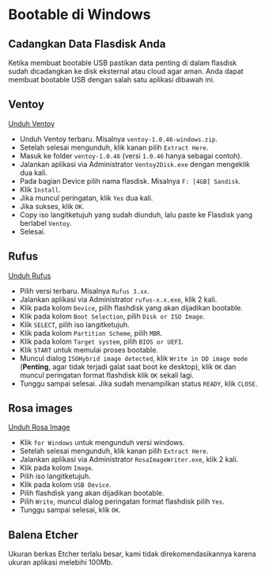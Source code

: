 # Bootable di Windows

## Cadangkan Data Flasdisk Anda

Ketika membuat bootable USB pastikan data penting di dalam flasdisk sudah dicadangkan ke disk eksternal atau cloud agar aman.
Anda dapat membuat bootable USB dengan salah satu aplikasi dibawah ini.

## Ventoy

<a href="https://github.com/ventoy/Ventoy/releases" target="_blank">Unduh Ventoy</a>

- Unduh Ventoy terbaru. Misalnya `ventoy-1.0.46-windows.zip`.
- Setelah selesai mengunduh, klik kanan pilih `Extract Here`.
- Masuk ke folder `ventoy-1.0.46` (versi `1.0.46` hanya sebagai contoh).
- Jalankan aplikasi via Administrator `Ventoy2Disk.exe` dengan mengeklik dua kali.
- Pada bagian Device pilih nama flasdisk. Misalnya `F: [4GB] Sandisk`.
- Klik `Install`.
- Jika muncul peringatan, klik `Yes` dua kali.
- Jika sukses, klik `OK`.
- Copy iso langitketujuh yang sudah diunduh, lalu paste ke Flasdisk yang berlabel `Ventoy`.
- Selesai.

## Rufus

<a href="https://rufus.ie" target="_blank">Unduh Rufus</a>

- Pilih versi terbaru. Misalnya `Rufus 3.xx`.
- Jalankan aplikasi via Administrator `rufus-x.x.exe`, klik 2 kali.
- Klik pada kolom `Device`, pilih flashdisk yang akan dijadikan bootable.
- Klik pada kolom `Boot Selection`, pilih `Disk or ISO Image`.
- Klik `SELECT`, pilih iso langitketujuh.
- Klik pada kolom `Partition Scheme`, pilih `MBR`.
- Klik pada kolom `Target system`, pilih `BIOS or UEFI`.
- Klik `START` untuk memulai proses bootable.
- Muncul dialog `ISOHybrid image detected`, klik `Write in DD image mode` (**Penting**, agar tidak terjadi galat saat boot ke desktop), klik `OK` dan muncul peringatan format flashdisk klik `OK` sekali lagi.
- Tunggu sampai selesai. Jika sudah menampilkan status `READY`, klik `CLOSE`.

## Rosa images

<a href="https://wiki.rosalab.ru/en/index.php/ROSA_ImageWriter" target="_blank">Unduh Rosa Image</a>

- Klik `for Windows` untuk mengunduh versi windows.
- Setelah selesai mengunduh, klik kanan pilih `Extract Here`.
- Jalankan aplikasi via Administrator `RosaImageWriter.exe`, klik 2 kali.
- Klik pada kolom `Image`.
- Pilih iso langitketujuh.
- Klik pada kolom `USB Device`.
- Pilih flashdisk yang akan dijadikan bootable.
- Pilih `Write`, muncul dialog peringatan format flashdisk pilih `Yes`.
- Tunggu sampai selesai, klik `OK`.

## Balena Etcher

Ukuran berkas Etcher terlalu besar, kami tidak direkomendasikannya karena ukuran aplikasi melebihi 100Mb.
